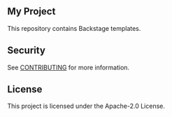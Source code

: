 ## My Project

This repository contains Backstage templates.

## Security

See [CONTRIBUTING](CONTRIBUTING.md#security-issue-notifications) for more information.

## License

This project is licensed under the Apache-2.0 License.

